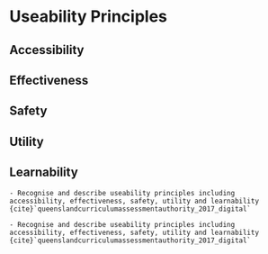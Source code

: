 # Useability Principles

## Accessibility


## Effectiveness


## Safety


## Utility


## Learnability


```{admonition} Unit 1 subject matter covered:
- Recognise and describe useability principles including accessibility, effectiveness, safety, utility and learnability
{cite}`queenslandcurriculumassessmentauthority_2017_digital`
```

```{admonition} Unit 2 subject matter covered:
- Recognise and describe useability principles including accessibility, effectiveness, safety, utility and learnability
{cite}`queenslandcurriculumassessmentauthority_2017_digital`
```